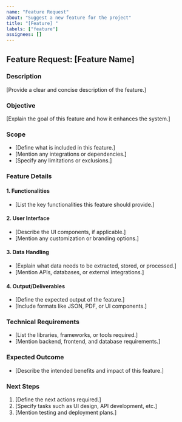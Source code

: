 ```yaml
---
name: "Feature Request"
about: "Suggest a new feature for the project"
title: "[Feature] "
labels: ["feature"]
assignees: []
---
```


## Feature Request: [Feature Name]

### Description
[Provide a clear and concise description of the feature.]

### Objective
[Explain the goal of this feature and how it enhances the system.]

### Scope
- [Define what is included in this feature.]
- [Mention any integrations or dependencies.]
- [Specify any limitations or exclusions.]

### Feature Details

#### 1. Functionalities
- [List the key functionalities this feature should provide.]

#### 2. User Interface
- [Describe the UI components, if applicable.]
- [Mention any customization or branding options.]

#### 3. Data Handling
- [Explain what data needs to be extracted, stored, or processed.]
- [Mention APIs, databases, or external integrations.]

#### 4. Output/Deliverables
- [Define the expected output of the feature.]
- [Include formats like JSON, PDF, or UI components.]

### Technical Requirements
- [List the libraries, frameworks, or tools required.]
- [Mention backend, frontend, and database requirements.]

### Expected Outcome
- [Describe the intended benefits and impact of this feature.]

### Next Steps
1. [Define the next actions required.]
2. [Specify tasks such as UI design, API development, etc.]
3. [Mention testing and deployment plans.]

